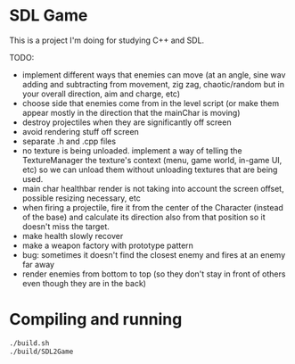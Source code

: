 # SDL Game

This is a project I'm doing for studying C++ and SDL.

TODO:
- implement different ways that enemies can move (at an angle, sine wav adding and subtracting from movement, zig zag, chaotic/random but in your overall direction, aim and charge, etc)
- choose side that enemies come from in the level script (or make them appear mostly in the direction that the mainChar is moving)
- destroy projectiles when they are significantly off screen
- avoid rendering stuff off screen
- separate .h and .cpp files
- no texture is being unloaded. implement a way of telling the TextureManager the texture's context (menu, game world, in-game UI, etc) so we can unload them without unloading textures that are being used.
- main char healthbar render is not taking into account the screen offset, possible resizing necessary, etc
- when firing a projectile, fire it from the center of the Character (instead of the base) and calculate its direction also from that position so it doesn't miss the target. 
- make health slowly recover
- make a weapon factory with prototype pattern
- bug: sometimes it doesn't find the closest enemy and fires at an enemy far away
- render enemies from bottom to top (so they don't stay in front of others even though they are in the back)

# Compiling and running

```bash
./build.sh
./build/SDL2Game
```
